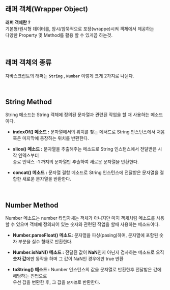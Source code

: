 ## **래퍼 객체(Wrapper Object)**

**래퍼 객체란 ?**<br>
기본형/원시형 데이터를, 암시/암묵적으로 포장(wrappe)시켜 객체에서 제공하는<br> 다양한 Property 및 Method를 활용 할 수 있게끔 하는것.<br>

<br>

## **래퍼 객체의 종류**
자바스크립트의 래퍼는 **``String``** , **``Number``** 이렇게 크게 2가지로 나뉜다.

<BR>

## **String Method** 
String 메소드는 String 객체에 정의된 문자열과 관련된 작업을 할 때 사용하는 메소드이다.

- **indexOf() 메소드 :** 문자열에서의 위치를 찿는 메서드로 String 인스턴스에서 처음 혹은 마지막에 등장하는 위치를 반환한다.

- **slice() 메소드 :** 문자열을 추출해주는 메소드로 String 인스턴스에서
  전달받은 시작 인덱스부터<br> 종료 인덱스 -1 까지의 문자열만 추출하여 새로운 문자열을 반환한다.

- **concat() 메소드 :** 문자열 결합 메소드로 String 인스턴스에 전달받은 문자열을 결합한 새로운 문자열을 반환한다.<br>

  <br>

## **Number Method**
Number 메소드는 number 타입자체는 객체가 아니지만 마지 객체처럼 메소드를 사용 할 수 있으며 객체에 정의되어 있는 숫자와 관련된 작업을 할때 사용하는 메소드이다. 

- **Number.parseFloat() 메소드:** 문자열을 파싱(pasing)하여, 문자열에 포함된 숫자 부분을 실수 형태로 반환한다.

-  **Number.isNaN() 메소드 :** 전달된 값이 **NaN**인지 아닌지 검사하는 메소드로 오직 **숫자 값**에만 동작을 하며 그 값이 NaN인 경우에만 true 반환 

- **toString() 메소드 :** Number 인스턴스의 값을 문자열로 반환한후 전달받은 값에 해당하는 진법으로<br>우선 값을 변환한 후, 그 값을 ``문자열``로 반환한다.



